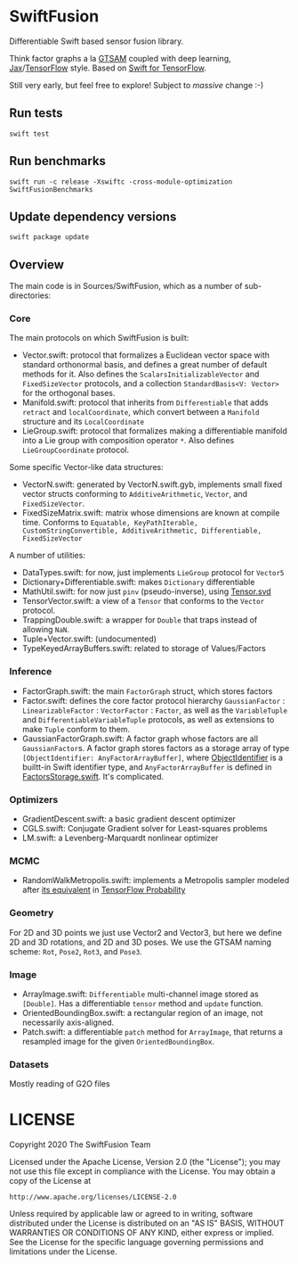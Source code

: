 # SwiftFusion

Differentiable Swift based sensor fusion library. 

Think factor graphs a la [GTSAM](https://gtsam.org/) coupled with deep learning, [Jax](https://github.com/google/jax)/[TensorFlow](https://www.tensorflow.org/) style. Based on [Swift for TensorFlow](https://www.tensorflow.org/swift).

Still very early, but feel free to explore! Subject to *massive* change :-)

## Run tests

```
swift test
```

## Run benchmarks

```
swift run -c release -Xswiftc -cross-module-optimization SwiftFusionBenchmarks
```

## Update dependency versions

```
swift package update
```

## Overview

The main code is in Sources/SwiftFusion, which as a number of sub-directories:

### Core
The main protocols on which SwiftFusion is built:
- Vector.swift: protocol that formalizes a Euclidean vector space with standard orthonormal basis, and defines a great number of default methods for it.  Also defines the `ScalarsInitializableVector` and `FixedSizeVector` protocols, and a collection `StandardBasis<V: Vector>` for the orthogonal bases.
- Manifold.swift: protocol that inherits from `Differentiable` that adds `retract` and `localCoordinate`, which convert between a `Manifold` structure and its `LocalCoordinate`
- LieGroup.swift: protocol that formalizes making a differentiable manifold into a Lie group with composition operator `*`. Also defines `LieGroupCoordinate` protocol.

Some specific Vector-like data structures:
- VectorN.swift: generated by VectorN.swift.gyb, implements small fixed vector structs conforming to `AdditiveArithmetic`, `Vector`, and `FixedSizeVector`.
- FixedSizeMatrix.swift: matrix whose dimensions are known at compile time. Conforms to `Equatable, KeyPathIterable, CustomStringConvertible, AdditiveArithmetic, Differentiable, FixedSizeVector`

A number of utilities:
- DataTypes.swift: for now, just implements `LieGroup` protocol for `Vector5`
- Dictionary+Differentiable.swift: makes `Dictionary` differentiable
- MathUtil.swift: for now just `pinv` (pseudo-inverse), using [Tensor.svd](https://www.tensorflow.org/swift/api_docs/Structs/Tensor#svdcomputeuv:fullmatrices:)
- TensorVector.swift: a view of a `Tensor` that conforms to the `Vector` protocol.
- TrappingDouble.swift: a wrapper for `Double` that traps instead of allowing `NaN`.
- Tuple+Vector.swift: (undocumented)
- TypeKeyedArrayBuffers.swift: related to storage of Values/Factors

### Inference
- FactorGraph.swift: the main `FactorGraph` struct, which stores factors
- Factor.swift: defines the core factor protocol hierarchy `GaussianFactor` : `LinearizableFactor` : `VectorFactor` : `Factor`, as well as the `VariableTuple` and `DifferentiableVariableTuple` protocols, as well as extensions to make `Tuple` conform to them.
- GaussianFactorGraph.swift: A factor graph whose factors are all `GaussianFactor`s.
A factor graph stores factors as a storage array of type `[ObjectIdentifier: AnyFactorArrayBuffer]`, where [ObjectIdentifier](https://developer.apple.com/documentation/swift/objectidentifier) is a builtt-in Swift identifier type, and `AnyFactorArrayBuffer` is defined in [FactorsStorage.swift](https://github.com/borglab/SwiftFusion/blob/master/Sources/SwiftFusion/Inference/FactorsStorage.swift). It's complicated.

### Optimizers
- GradientDescent.swift: a basic gradient descent optimizer
- CGLS.swift: Conjugate Gradient solver for Least-squares problems
- LM.swift: a Levenberg-Marquardt nonlinear optimizer

### MCMC
- RandomWalkMetropolis.swift: implements a Metropolis sampler modeled after [its equivalent](https://www.tensorflow.org/probability/api_docs/python/tfp/mcmc/RandomWalkMetropolis) in [TensorFlow Probability](https://www.tensorflow.org/probability)

### Geometry
For 2D and 3D points we just use Vector2 and Vector3, but here we define 2D and 3D rotations, and 2D and 3D poses. We use the GTSAM naming scheme: `Rot`, `Pose2`, `Rot3`, and `Pose3`.

### Image
- ArrayImage.swift: `Differentiable` multi-channel image stored as `[Double]`. Has a differentiable `tensor` method and `update` function.
- OrientedBoundingBox.swift: a rectangular region of an image, not necessarily axis-aligned.
- Patch.swift: a differentiable `patch` method for `ArrayImage`, that returns a resampled image for the given `OrientedBoundingBox`.

### Datasets
Mostly reading of G2O files

# LICENSE

Copyright 2020 The SwiftFusion Team

Licensed under the Apache License, Version 2.0 (the "License");
you may not use this file except in compliance with the License.
You may obtain a copy of the License at

    http://www.apache.org/licenses/LICENSE-2.0

Unless required by applicable law or agreed to in writing, software
distributed under the License is distributed on an "AS IS" BASIS,
WITHOUT WARRANTIES OR CONDITIONS OF ANY KIND, either express or implied.
See the License for the specific language governing permissions and
limitations under the License.
